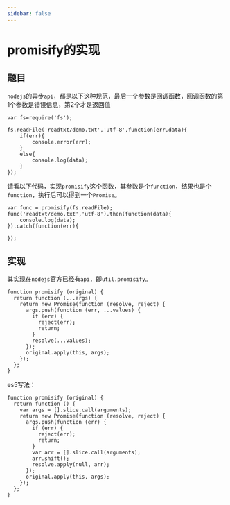 ```yaml
---
sidebar: false
---
```

# promisify的实现

## 题目

`nodejs`的异步`api`，都是以下这种规范，最后一个参数是回调函数，回调函数的第1个参数是错误信息，第2个才是返回值
```
var fs=require('fs');

fs.readFile('readtxt/demo.txt','utf-8',function(err,data){
    if(err){
        console.error(err);
    }
    else{
        console.log(data);
    }
});
```

请看以下代码，实现`promisify`这个函数，其参数是个`function`，结果也是个`function`，执行后可以得到一个`Promise`。

```
var func = promisify(fs.readFile);
func('readtxt/demo.txt','utf-8').then(function(data){
    console.log(data);
}).catch(function(err){

});
```

## 实现

其实现在`nodejs`官方已经有`api`，即`util.promisify`。

```
function promisify (original) {
  return function (...args) {
    return new Promise(function (resolve, reject) {
      args.push(function (err, ...values) {
        if (err) {
          reject(err);
          return;
        }
        resolve(...values);
      });
      original.apply(this, args);
    });
  };
}
```

es5写法：

```
function promisify (original) {
  return function () {
    var args = [].slice.call(arguments);
    return new Promise(function (resolve, reject) {
      args.push(function (err) {
        if (err) {
          reject(err);
          return;
        }
        var arr = [].slice.call(arguments);
        arr.shift();
        resolve.apply(null, arr);
      });
      original.apply(this, args);
    });
  };
}
```
